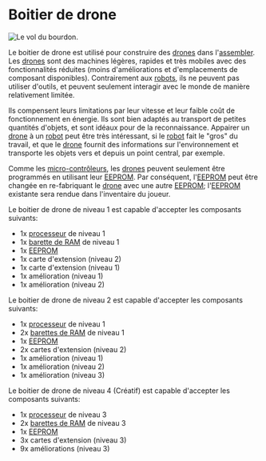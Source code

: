 # Boitier de drone

![Le vol du bourdon.](oredict:opencomputers:droneCase1)

Le boitier de drone est utilisé pour construire des [drones](drone.md) dans l'[assembler](../block/assembler.md). Les [drones](drone.md) sont des machines légères, rapides et très mobiles avec des fonctionnalités réduites (moins d'améliorations et d'emplacements de composant disponibles). Contrairement aux [robots](../block/robot.md), ils ne peuvent pas utiliser d'outils, et peuvent seulement interagir avec le monde de manière relativement limitée.

Ils compensent leurs limitations par leur vitesse et leur faible coût de fonctionnement en énergie. Ils sont bien adaptés au transport de petites quantités d'objets, et sont idéaux pour de la reconnaissance. Appairer un [drone](drone.md) à un [robot](../block/robot.md) peut être très intéressant, si le [robot](../block/robot.md) fait le "gros" du travail, et que le [drone](drone.md) fournit des informations sur l'environnement et transporte les objets vers et depuis un point central, par exemple.

Comme les [micro-contrôleurs](../block/microcontroller.md), les [drones](drone.md) peuvent seulement être programmés en utilisant leur [EEPROM](eeprom.md). Par conséquent, l'[EEPROM](eeprom.md) peut être changée en re-fabriquant le [drone](drone.md) avec une autre [EEPROM](eeprom.md); l'[EEPROM](eeprom.md) existante sera rendue dans l'inventaire du joueur.

Le boitier de drone de niveau 1 est capable d'accepter les composants suivants:
- 1x [processeur](cpu1.md) de niveau 1
- 1x [barette de RAM](ram1.md) de niveau 1
- 1x [EEPROM](eeprom.md)
- 1x carte d'extension (niveau 2)
- 1x carte d'extension (niveau 1)
- 1x amélioration (niveau 1)
- 1x amélioration (niveau 2)

Le boitier de drone de niveau 2 est capable d'accepter les composants suivants:
- 1x [processeur](cpu1.md) de niveau 1
- 2x [barettes de RAM](ram1.md) de niveau 1
- 1x [EEPROM](eeprom.md)
- 2x cartes d'extension (niveau 2)
- 1x amélioration (niveau 1)
- 1x amélioration (niveau 2)
- 1x amélioration (niveau 3)

Le boitier de drone de niveau 4 (Créatif) est capable d'accepter les composants suivants:
- 1x [processeur](cpu3.md) de niveau 3
- 2x [barettes de RAM](ram5.md) de niveau 3
- 1x [EEPROM](eeprom.md)
- 3x cartes d'extension (niveau 3)
- 9x améliorations (niveau 3)